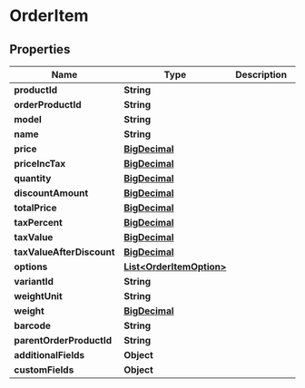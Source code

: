 

# OrderItem

## Properties

Name | Type | Description | Notes
------------ | ------------- | ------------- | -------------
**productId** | **String** |  |  [optional]
**orderProductId** | **String** |  |  [optional]
**model** | **String** |  |  [optional]
**name** | **String** |  |  [optional]
**price** | [**BigDecimal**](BigDecimal.md) |  |  [optional]
**priceIncTax** | [**BigDecimal**](BigDecimal.md) |  |  [optional]
**quantity** | [**BigDecimal**](BigDecimal.md) |  |  [optional]
**discountAmount** | [**BigDecimal**](BigDecimal.md) |  |  [optional]
**totalPrice** | [**BigDecimal**](BigDecimal.md) |  |  [optional]
**taxPercent** | [**BigDecimal**](BigDecimal.md) |  |  [optional]
**taxValue** | [**BigDecimal**](BigDecimal.md) |  |  [optional]
**taxValueAfterDiscount** | [**BigDecimal**](BigDecimal.md) |  |  [optional]
**options** | [**List&lt;OrderItemOption&gt;**](OrderItemOption.md) |  |  [optional]
**variantId** | **String** |  |  [optional]
**weightUnit** | **String** |  |  [optional]
**weight** | [**BigDecimal**](BigDecimal.md) |  |  [optional]
**barcode** | **String** |  |  [optional]
**parentOrderProductId** | **String** |  |  [optional]
**additionalFields** | **Object** |  |  [optional]
**customFields** | **Object** |  |  [optional]




